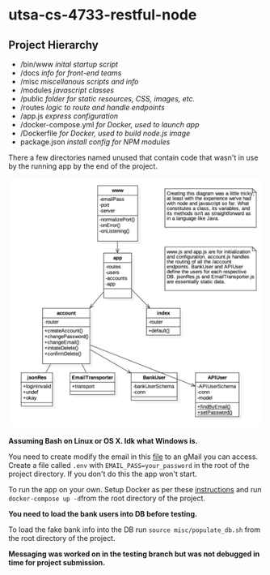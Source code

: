 # utsa-cs-4733-restful-node

## Project Hierarchy
- /bin/www *inital startup script*
- /docs *info for front-end teams*
- /misc *miscellanous scripts and info*
- /modules *javascript classes*
- /public *folder for static resources, CSS, images, etc.*
- /routes *logic to route and handle endpoints*
- /app.js *express configuration*
- /docker-compose.yml *for Docker, used to launch app*
- /Dockerfile *for Docker, used to build node.js image*
- package.json *install config for NPM modules*

There a few directories named unused that contain code that wasn't in use by
the running app by the end of the project.

![UML class diagram](misc/uml_class_diagram.png)

**Assuming Bash on Linux or OS X. Idk what Windows is.**

You need to create modify the email in this
[file](modules/emailTransporter.js)
to an gMail you can access. Create a file called `.env` with
`EMAIL_PASS=your_password` in the root of the project directory. If you don't do
this the app won't start.

To run the app on your own. Setup Docker as per these
[instructions](misc/setup.md)
and run `docker-compose up -d`from the root directory of the project.

**You need to load the bank users into DB before testing.**

To load the fake bank info into the DB run `source misc/populate_db.sh` from
the root directory of the project.

**Messaging was worked on in the testing branch but was not debugged in time
for project submission.**
